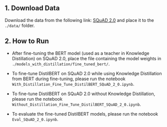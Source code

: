 ## 1. Download Data

Download the data from the following link: [SQuAD 2.0](https://github.com/chrischute/squad/tree/master/data) and place it to the `./data/` folder.


## 2. How to Run
* After fine-tuning the BERT model (used as a teacher in Knowledge Distillation) on SQuAD 2.0, place the file containing the model weights in `./models_with_distillation/fine_tuned_bert/`.

* To fine-tune DistilBERT on SQuAD 2.0 while using Knowledge Distillation from BERT during fine-tuning, please run the notebook `With_Distillation_Fine_Tune_DistilBERT_SQuAD_2_0.ipynb`.

* To fine-tune DistilBERT on SQuAD 2.0 without Knowledge Distillation, please run the notebook `Without_Distillation_Fine_Tune_DistilBERT_SQuAD_2_0.ipynb`.

* To evaluate the fine-tuned DistilBERT models, please run the notebook `Eval_SQuAD_2_0.ipynb`.
